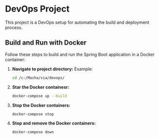 # DevOps Project

This project is a DevOps setup for automating the build and deployment process.

## Build and Run with Docker

Follow these steps to build and run the Spring Boot application in a Docker container:

1. **Navigate to project directory:**
   Example:

   ```sh
   cd /c:/Masha/via/devops/
   ```

2. **Star the Docker containesr:**

   ```sh
   docker-compose up --build
   ```

3. **Stop the Docker containers:**

   ```sh
   docker-compose stop
   ```

4. **Stop and remove the Docker containers:**

   ```sh
   docker-compose down
   ```
